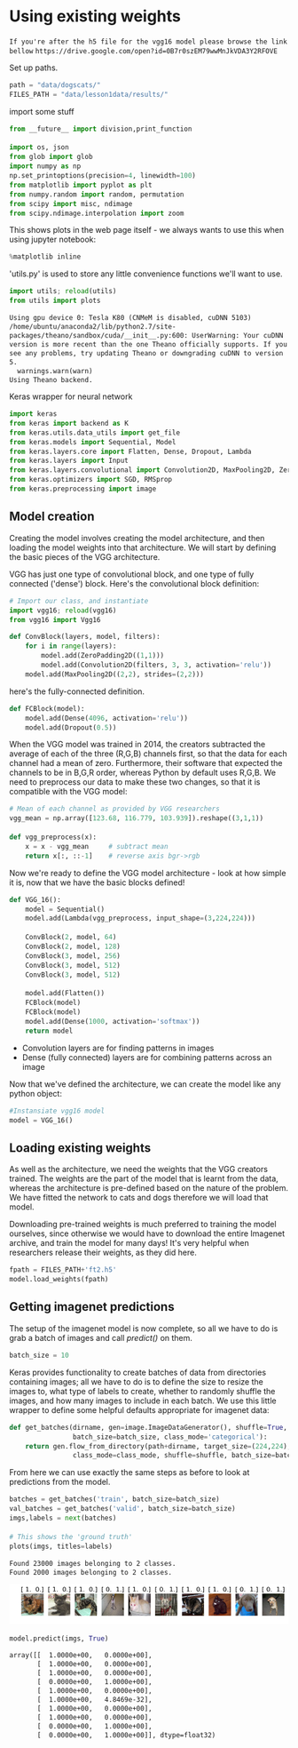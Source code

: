 
# Using existing weights

```If you're after the h5 file for the vgg16 model please browse the link bellow```
```https://drive.google.com/open?id=0B7r0szEM79wwMnJkVDA3Y2RFOVE```

Set up paths.

```python
path = "data/dogscats/"
FILES_PATH = "data/lesson1data/results/"
```

import some stuff


```python
from __future__ import division,print_function

import os, json
from glob import glob
import numpy as np
np.set_printoptions(precision=4, linewidth=100)
from matplotlib import pyplot as plt
from numpy.random import random, permutation
from scipy import misc, ndimage
from scipy.ndimage.interpolation import zoom
```

This shows plots in the web page itself - we always wants to use this when using jupyter notebook:


```python
%matplotlib inline
```

'utils.py' is used to store any little convenience functions we'll want to use.


```python
import utils; reload(utils)
from utils import plots
```

    Using gpu device 0: Tesla K80 (CNMeM is disabled, cuDNN 5103)
    /home/ubuntu/anaconda2/lib/python2.7/site-packages/theano/sandbox/cuda/__init__.py:600: UserWarning: Your cuDNN version is more recent than the one Theano officially supports. If you see any problems, try updating Theano or downgrading cuDNN to version 5.
      warnings.warn(warn)
    Using Theano backend.


Keras wrapper for neural network


```python
import keras
from keras import backend as K
from keras.utils.data_utils import get_file
from keras.models import Sequential, Model
from keras.layers.core import Flatten, Dense, Dropout, Lambda
from keras.layers import Input
from keras.layers.convolutional import Convolution2D, MaxPooling2D, ZeroPadding2D
from keras.optimizers import SGD, RMSprop
from keras.preprocessing import image
```

## Model creation

Creating the model involves creating the model architecture, and then loading the model weights into that architecture. We will start by defining the basic pieces of the VGG architecture.

VGG has just one type of convolutional block, and one type of fully connected ('dense') block. Here's the convolutional block definition:


```python
# Import our class, and instantiate
import vgg16; reload(vgg16)
from vgg16 import Vgg16
```


```python
def ConvBlock(layers, model, filters):
    for i in range(layers): 
        model.add(ZeroPadding2D((1,1)))
        model.add(Convolution2D(filters, 3, 3, activation='relu'))
    model.add(MaxPooling2D((2,2), strides=(2,2)))
```

here's the fully-connected definition.


```python
def FCBlock(model):
    model.add(Dense(4096, activation='relu'))
    model.add(Dropout(0.5))
```

When the VGG model was trained in 2014, the creators subtracted the average of each of the three (R,G,B) channels first, so that the data for each channel had a mean of zero. Furthermore, their software that expected the channels to be in B,G,R order, whereas Python by default uses R,G,B. We need to preprocess our data to make these two changes, so that it is compatible with the VGG model:


```python
# Mean of each channel as provided by VGG researchers
vgg_mean = np.array([123.68, 116.779, 103.939]).reshape((3,1,1))

def vgg_preprocess(x):
    x = x - vgg_mean     # subtract mean
    return x[:, ::-1]    # reverse axis bgr->rgb
```

Now we're ready to define the VGG model architecture - look at how simple it is, now that we have the basic blocks defined!


```python
def VGG_16():
    model = Sequential()
    model.add(Lambda(vgg_preprocess, input_shape=(3,224,224)))

    ConvBlock(2, model, 64)
    ConvBlock(2, model, 128)
    ConvBlock(3, model, 256)
    ConvBlock(3, model, 512)
    ConvBlock(3, model, 512)

    model.add(Flatten())
    FCBlock(model)
    FCBlock(model)
    model.add(Dense(1000, activation='softmax'))
    return model
```

- Convolution layers are for finding patterns in images
- Dense (fully connected) layers are for combining patterns across an image

Now that we've defined the architecture, we can create the model like any python object:


```python
#Instansiate vgg16 model
model = VGG_16()
```

## Loading existing weights

As well as the architecture, we need the weights that the VGG creators trained. The weights are the part of the model that is learnt from the data, whereas the architecture is pre-defined based on the nature of the problem. 
We have fitted the network to cats and dogs therefore we will load that model.  
  
Downloading pre-trained weights is much preferred to training the model ourselves, since otherwise we would have to download the entire Imagenet archive, and train the model for many days! It's very helpful when researchers release their weights, as they did here.


```python
fpath = FILES_PATH+'ft2.h5'
model.load_weights(fpath)
```

##  Getting imagenet predictions

The setup of the imagenet model is now complete, so all we have to do is grab a batch of images and call *predict()* on them.


```python
batch_size = 10
```

Keras provides functionality to create batches of data from directories containing images; all we have to do is to define the size to resize the images to, what type of labels to create, whether to randomly shuffle the images, and how many images to include in each batch. We use this little wrapper to define some helpful defaults appropriate for imagenet data:


```python
def get_batches(dirname, gen=image.ImageDataGenerator(), shuffle=True, 
                batch_size=batch_size, class_mode='categorical'):
    return gen.flow_from_directory(path+dirname, target_size=(224,224), 
                class_mode=class_mode, shuffle=shuffle, batch_size=batch_size)
```

From here we can use exactly the same steps as before to look at predictions from the model.


```python
batches = get_batches('train', batch_size=batch_size)
val_batches = get_batches('valid', batch_size=batch_size)
imgs,labels = next(batches)

# This shows the 'ground truth'
plots(imgs, titles=labels)
```

    Found 23000 images belonging to 2 classes.
    Found 2000 images belonging to 2 classes.



![png](output_30_1.png)



```python
model.predict(imgs, True)
```




    array([[  1.0000e+00,   0.0000e+00],
           [  1.0000e+00,   0.0000e+00],
           [  1.0000e+00,   0.0000e+00],
           [  0.0000e+00,   1.0000e+00],
           [  1.0000e+00,   0.0000e+00],
           [  1.0000e+00,   4.8469e-32],
           [  1.0000e+00,   0.0000e+00],
           [  1.0000e+00,   0.0000e+00],
           [  0.0000e+00,   1.0000e+00],
           [  0.0000e+00,   1.0000e+00]], dtype=float32)




```python

```
